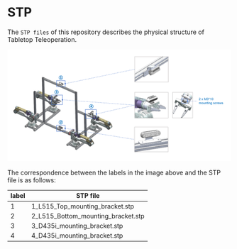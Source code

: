 # STP
The `STP files` of this repository describes the physical structure of Tabletop Teleoperation.

![](image/image.png)

The correspondence between the labels in the image above and the STP file is as follows:

| label | STP file                           |
|-------|------------------------------------|
| 1     | 1_L515_Top_mounting_bracket.stp    |
| 2     | 2_L515_Bottom_mounting_bracket.stp |
| 3     | 3_D435i_mounting_bracket.stp       |
| 4     | 4_D435i_mounting_bracket.stp       |